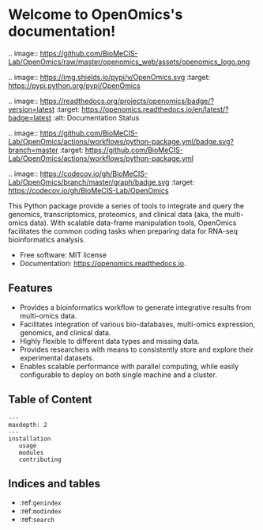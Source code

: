 # Welcome to OpenOmics's documentation!

.. image:: https://github.com/BioMeCIS-Lab/OpenOmics/raw/master/openomics_web/assets/openomics_logo.png

.. image:: https://img.shields.io/pypi/v/OpenOmics.svg
:target: https://pypi.python.org/pypi/OpenOmics

.. image:: https://readthedocs.org/projects/openomics/badge/?version=latest
:target: https://openomics.readthedocs.io/en/latest/?badge=latest
:alt: Documentation Status

.. image:: https://github.com/BioMeCIS-Lab/OpenOmics/actions/workflows/python-package.yml/badge.svg?branch=master
:target: https://github.com/BioMeCIS-Lab/OpenOmics/actions/workflows/python-package.yml

.. image:: https://codecov.io/gh/BioMeCIS-Lab/OpenOmics/branch/master/graph/badge.svg
:target: https://codecov.io/gh/BioMeCIS-Lab/OpenOmics

This Python package provide a series of tools to integrate and query the genomics, transcriptomics, proteomics, and
clinical data (aka, the multi-omics data). With scalable data-frame manipulation tools, OpenOmics facilitates the common
coding tasks when preparing data for RNA-seq bioinformatics analysis.

- Free software: MIT license
- Documentation: https://openomics.readthedocs.io.

## Features

- Provides a bioinformatics workflow to generate integrative results from multi-omics data.
- Facilitates integration of various bio-databases, multi-omics expression, genomics, and clinical data.
- Highly flexible to different data types and missing data.
- Provides researchers with means to consistently store and explore their experimental datasets.
- Enables scalable performance with parallel computing, while easily configurable to deploy on both single machine and a
  cluster.

## Table of Content

```{toctree}
---
maxdepth: 2
---
installation
   usage
   modules
   contributing
```

## Indices and tables

* :ref:`genindex`
* :ref:`modindex`
* :ref:`search`

